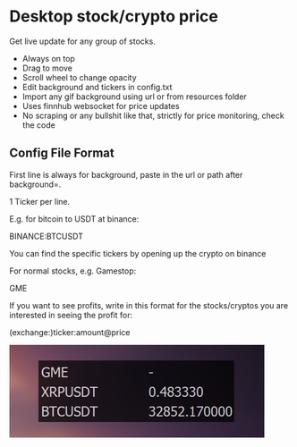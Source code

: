 # Desktop stock/crypto price
Get live update for any group of stocks.

- Always on top
- Drag to move
- Scroll wheel to change opacity
- Edit background and tickers in config.txt
- Import any gif background using url or from resources folder
- Uses finnhub websocket for price updates
- No scraping or any bullshit like that, strictly for price monitoring, check the code

## Config File Format
First line is always for background, paste in the url or path after background=.

1 Ticker per line.

E.g. for bitcoin to USDT at binance:

BINANCE:BTCUSDT

You can find the specific tickers by opening up the crypto on binance

For normal stocks, e.g. Gamestop:

GME

If you want to see profits, write in this format for the stocks/cryptos you are interested in seeing the profit for:

(exchange:)ticker:amount@price

![example](resources/pic.png)
